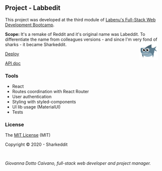 ## Project - Labbedit
This project was developed at the third module of [Labenu's Full-Stack Web Development Bootcamp](https://www.labenu.com.br/).

**Scope:** It's a remake of Reddit and it's original name was Labeddit. To differentiate the name from colleagues versions - and since I'm very fond of sharks - it became Sharkeddit.
<img src="https://github.com/caivano/sharkeddit/blob/sharkeddit/src/assets/img/shark.png" alt="sharkeddit logo" title="Shark" align="right" height="60" />

[Deploy](http://sharkeddit.surge.sh/login)

[API doc](https://documenter.getpostman.com/view/7549981/SW7T9XRj#47058e80-86e8-45ff-8d7e-15dae1dbf18d)

### Tools
- React
- Routes coordination with React Router
- User authentication
- Styling with styled-components
- UI lib usage (MaterialUI)
- Tests


### License

The [MIT License]() (MIT)

Copyright :copyright: 2020 - Sharkeddit

<br>

*Giovanna Dotto Caivano, full-stack web developer and project manager.* 
